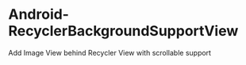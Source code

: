 # Android-RecyclerBackgroundSupportView
Add Image View behind Recycler View with scrollable support
